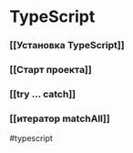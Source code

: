 # TypeScript

### [[Установка TypeScript]]
### [[Старт проекта]]

### [[try ... catch]]
### [[итератор matchAll]]

#typescript
